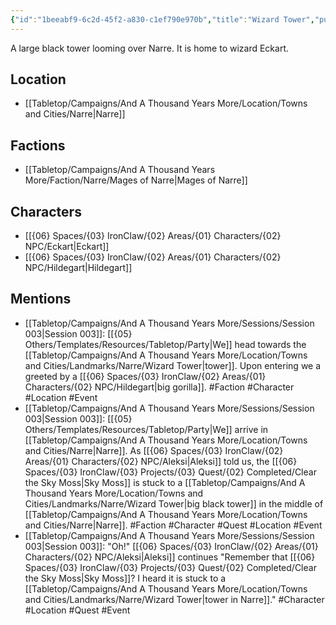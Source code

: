 ```yaml
---
{"id":"1beeabf9-6c2d-45f2-a830-c1ef790e970b","title":"Wizard Tower","publish":true,"date_created":"Tuesday, February 28th 2023, 1:45:15 pm","date_modified":"Saturday, March 30th 2024, 11:24:43 pm","path":"Tabletop/Campaigns/And A Thousand Years More/Location/Towns and Cities/Landmarks/Narre/Wizard Tower.md","permalink":"/tabletop/campaigns/and-a-thousand-years-more/location/towns-and-cities/landmarks/narre/wizard-tower/","PassFrontmatter":true}
---
```



A large black tower looming over Narre. It is home to wizard Eckart.

## Location

- [[Tabletop/Campaigns/And A Thousand Years More/Location/Towns and Cities/Narre\|Narre]]

## Factions

- [[Tabletop/Campaigns/And A Thousand Years More/Faction/Narre/Mages of Narre\|Mages of Narre]]

## Characters

- [[{06} Spaces/{03} IronClaw/{02} Areas/{01} Characters/{02} NPC/Eckart\|Eckart]]
- [[{06} Spaces/{03} IronClaw/{02} Areas/{01} Characters/{02} NPC/Hildegart\|Hildegart]]

## Mentions

- [[Tabletop/Campaigns/And A Thousand Years More/Sessions/Session 003\|Session 003]]: [[{05} Others/Templates/Resources/Tabletop/Party\|We]] head towards the [[Tabletop/Campaigns/And A Thousand Years More/Location/Towns and Cities/Landmarks/Narre/Wizard Tower\|tower]]. Upon entering we a greeted by a [[{06} Spaces/{03} IronClaw/{02} Areas/{01} Characters/{02} NPC/Hildegart\|big gorilla]]. #Faction #Character #Location #Event
- [[Tabletop/Campaigns/And A Thousand Years More/Sessions/Session 003\|Session 003]]: [[{05} Others/Templates/Resources/Tabletop/Party\|We]] arrive in [[Tabletop/Campaigns/And A Thousand Years More/Location/Towns and Cities/Narre\|Narre]]. As [[{06} Spaces/{03} IronClaw/{02} Areas/{01} Characters/{02} NPC/Aleksi\|Aleksi]] told us, the [[{06} Spaces/{03} IronClaw/{03} Projects/{03} Quest/{02} Completed/Clear the Sky Moss\|Sky Moss]] is stuck to a [[Tabletop/Campaigns/And A Thousand Years More/Location/Towns and Cities/Landmarks/Narre/Wizard Tower\|big black tower]] in the middle of [[Tabletop/Campaigns/And A Thousand Years More/Location/Towns and Cities/Narre\|Narre]]. #Faction #Character #Quest #Location #Event
- [[Tabletop/Campaigns/And A Thousand Years More/Sessions/Session 003\|Session 003]]: "Oh!" [[{06} Spaces/{03} IronClaw/{02} Areas/{01} Characters/{02} NPC/Aleksi\|Aleksi]] continues "Remember that [[{06} Spaces/{03} IronClaw/{03} Projects/{03} Quest/{02} Completed/Clear the Sky Moss\|Sky Moss]]? I heard it is stuck to a [[Tabletop/Campaigns/And A Thousand Years More/Location/Towns and Cities/Landmarks/Narre/Wizard Tower\|tower in Narre]]." #Character #Location #Quest #Event

